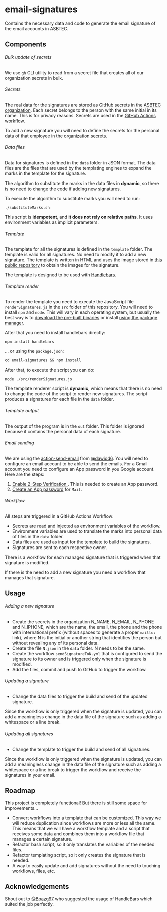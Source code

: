 # email-signatures
Contains the necessary data and code to generate the email signature of the email accounts in ASBTEC.

## Components
###### Bulk update of secrets
We use `gh` CLI utility to read from a secret file that creates all of our organization secrets in bulk.

###### Secrets
The real data for the signatures are stored as GitHub secrets in the [ASBTEC organization](https://github.com/ASBTEC).
Each secret belongs to the person with the same initial in its name. This is for privacy reasons. Secrets are used in 
the [GitHub Actions workflow](https://github.com/ASBTEC/email-signatures-asbtec/actions).

To add a new signature you will need to define the secrets for the personal data of that employee in the 
[organization secrets](https://github.com/organizations/ASBTEC/settings/secrets/actions).

###### Data files
Data for signatures is defined in the `data` folder in JSON format. The data files are the files that are used by the 
templating engines to expand the marks in the template for the signature. 

The algorithm to substitute the marks in the data files in **dynamic**, so there is no need to change the code if adding
new signatures. 

To execute the algorithm to substitute marks you will need to run:
```shell
./substituteMarks.sh
```

This script is **idempotent**, and **it does not rely on relative paths**. It uses environment variables as implicit 
parameters.

###### Template
The template for all the signatures is defined in the `template` folder. The template is valid for all signatures. No 
need to modify it to add a new signature. The template is written in HTML and uses the image stored in [this public 
repository](https://github.com/ASBTEC/logos) to obtain the images for the 
signature.

The template is designed to be used with [Handlebars](https://handlebarsjs.com/).

###### Template render
To render the template you need to execute the JavaScript file `renderSignatures.js` in the `src` folder of this 
repository. You will need to install `npm` and `node`. This will vary in each operating system, but usually the best 
way is to [download the pre-built binaries](https://nodejs.org/en/download/prebuilt-binaries) or install [using the 
package manager](https://nodejs.org/en/download/package-manager). 

After that you need to install handlebars directly:
```shell
npm install handlebars
```

... or using the `package.json`:
```shell
cd email-signatures && npm install
```

After that, to execute the script you can do: 
```shell
node ./src/renderSignatures.js
```

The template renderer script is **dynamic**, which means that there is no need to change the code of the script to 
render new signatures. The script produces a signatures for each file in the `data` folder.

###### Template output
The output of the program is in the `out` folder. This folder is ignored because it contains the personal data of each 
signature. 

###### Email sending
We are using the [action-send-email](https://github.com/dawidd6/action-send-mail) from [@dawidd6](https://github.com/dawidd6).
You will need to configure an email account to be able to send the emails. For a Gmail account you need to configure an 
App password in you Google account. Here are the steps:

1. [Enable 2-Step Verification.](https://support.google.com/accounts/answer/185839?hl=en&co=GENIE.Platform%3DAndroid).
   This is needed to create an App password.
2. [Create an App password](https://support.google.com/accounts/answer/185833?hl=en) for `Mail`.

###### Workflow
All steps are triggered in a GitHub Actions Workflow:
- Secrets are read and injected as environment variables of the workflow. 
- Environment variables are used to translate the marks into personal data of files in the `data` folder.
- Data files are used as input for the template to build the signatures.
- Signatures are sent to each respective owner.

There is a workflow for each managed signature that is triggered when that signature is modified. 

If there is the need to add a new signature you need a workflow that manages that signature.

## Usage
###### Adding a new signature
- Create the secrets in the organization N_NAME, N_EMAIL, N_PHONE and N_IPHONE, which are the name, the email, the phone 
  and the phone with international prefix (without spaces to generate a proper `mailto:` link), where N is the initial 
  or 
  another string that identifies the person but without revealing any of its personal data.
- Create the file `N.json` in the `data` folder. N needs to be the same.
- Create the workflow `sendSignatureToN.yml` that is configured to send the signature to its owner and is triggered only
  when the signature is modified.
- Add the files, commit and push to GitHub to trigger the workflow.

###### Updating a signature
- Change the data files to trigger the build and send of the updated signature. 

Since the workflow is only triggered 
when the signature is updated, you can add a meaningless change in the data file of the signature such as adding a 
whitespace or a line break.

###### Updating all signatures
- Change the template to trigger the build and send of all signatures.

Since the workflow is only triggered
when the signature is updated, you can add a meaningless change in the data file of the signature such as adding a
whitespace or a line break to trigger the workflow and receive the signatures in your email.

## Roadmap
This project is completely functional! But there is still some space for improvements...
- Convert workflows into a template that can be customized. This way we will reduce duplication since workflows are more 
or less all the same. This means that we will have a workflow template and a script that receives some data and combines
them into a workflow file that manages a certain signature.
- Refactor bash script, so it only translates the variables of the needed files.
- Refactor templating script, so it only creates the signature that is needed.
- A way to easily update and add signatures without the need to touching workflows, files, etc.

## Acknowledgements
Shout out to [@Bpazg97](https://github.com/Bpazg97) who suggested the usage of HandleBars which suited the job 
perfectly.  